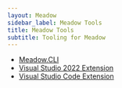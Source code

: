 ```yaml
---
layout: Meadow
sidebar_label: Meadow Tools
title: Meadow Tools
subtitle: Tooling for Meadow
---
```


* [Meadow.CLI](Meadow%2ECLI/)
* [Visual Studio 2022 Extension](VSWin/)
* [Visual Studio Code Extension](VSCode/)